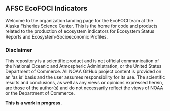 ## AFSC EcoFOCI Indicators

Welcome to the organization landing page for the EcoFOCI team at the Alaska Fisheries Science Center. This is the home for code and products related to the production of ecosystem indicators for Ecosystem Status Reports and Ecosystem-Socioeconomic Profiles. 

### Disclaimer
This repository is a scientific product and is not official communication of the National Oceanic and Atmospheric Administration, or the United States Department of Commerce. All NOAA GitHub project content is provided on an ‘as is’ basis and the user assumes responsibility for its use. The scientific results and conclusions, as well as any views or opinions expressed herein, are those of the author(s) and do not necessarily reflect the views of NOAA or the Department of Commerce.


**This is a work in progress.**

